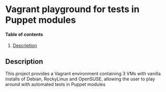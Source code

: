 # Vagrant playground for tests in Puppet modules

#### Table of contents

1. [Description](#description)

## Description

This project provides a Vagrant environment containing 3 VMs with vanilla installs of Debian, RockyLinux and OpenSUSE, allowing the user to play around with automated tests in Puppet modules
